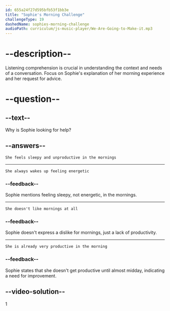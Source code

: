 ```yaml
---
id: 655a24f27d595bfb53f1bb3e
title: "Sophie's Morning Challenge"
challengeType: 19
dashedName: sophies-morning-challenge
audioPath: curriculum/js-music-player/We-Are-Going-to-Make-it.mp3
---
```


<!--
AUDIO REFERENCE: 
Sophie: So, I'm here because I feel sleepy during the mornings. I don't get productive until it's almost midday. Do you have any tips on how to have a healthy morning routine?
-->

# --description--

Listening comprehension is crucial in understanding the context and needs of a conversation. Focus on Sophie's explanation of her morning experience and her request for advice.

# --question--

## --text--

Why is Sophie looking for help?

## --answers--

`She feels sleepy and unproductive in the mornings`

---

`She always wakes up feeling energetic`

### --feedback--

Sophie mentions feeling sleepy, not energetic, in the mornings.

---

`She doesn't like mornings at all`

### --feedback--

Sophie doesn't express a dislike for mornings, just a lack of productivity.

---

`She is already very productive in the morning`

### --feedback--

Sophie states that she doesn't get productive until almost midday, indicating a need for improvement.

## --video-solution--

1
